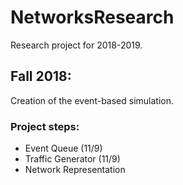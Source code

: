 # NetworksResearch

Research project for 2018-2019.

## Fall 2018:
Creation of the event-based simulation.
### Project steps:
- Event Queue (11/9)
- Traffic Generator (11/9)
- Network Representation